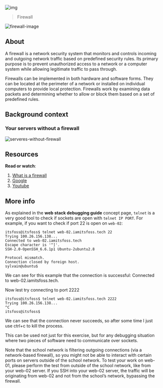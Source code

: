 <!-- @format -->

![img](https://assets.imaginablefutures.com/media/images/ALX_Logo.max-200x150.png)

> Firewall

![firewall-image](https://media3.giphy.com/media/RkhMKpIYLT9sukfuXg/200w.webp?cid=ecf05e474t9crl794nus46rjdzrlviax0eil8kwxuu0vt5a7&rid=200w.webp&ct=g)

## About

A firewall is a network security system that monitors and controls incoming and outgoing network traffic based on predefined security rules. Its primary purpose is to prevent unauthorized access to a network or a computer system while allowing legitimate traffic to pass through.

Firewalls can be implemented in both hardware and software forms. They can be located at the perimeter of a network or installed on individual computers to provide local protection. Firewalls work by examining data packets and determining whether to allow or block them based on a set of predefined rules.

## Background context

### Your servers without a firewall

![serveres-without-firewall](https://s3.amazonaws.com/intranet-projects-files/holbertonschool-sysadmin_devops/155/holbertonschool-firewall.gif)

## Resources

**Read or watch**:

1. [What is a firewall](https://en.wikipedia.org/wiki/Firewall_%28computing%29)
2. [Google](https://www.google.com/search?q=ufw+linux)
3. [Youtube](https://www.youtube.com/results?search_query=ufw+firewall+ubuntu)

## More info

As explained in the **web stack debugging guide** concept page, `telnet` is a very good tool to check if sockets are open with `telnet IP PORT`. For example, if you want to check if port 22 is open on `web-02`:

```
itsfoss@itsfoss$ telnet web-02.iamitsfoss.tech 22
Trying 100.26.156.138...
Connected to web-02.iamitsfoss.tech
Escape character is '^]'.
SSH-2.0-OpenSSH_6.6.1p1 Ubuntu-2ubuntu2.8

Protocol mismatch.
Connection closed by foreign host.
sylvain@ubuntu$
```

We can see for this example that the connection is successful: Connected to web-02.iamitsfoss.tech.

Now lest try connecting to port 2222

```
itsfoss@itsfoss$ telnet web-02.iamitsfoss.tech 2222
Trying 100.26.156.138...
^C
itsfoss@itsfoss$
```

We can see that the connection never succeeds, so after some time I just use ctrl+c to kill the process.

This can be used not just for this exercise, but for any debugging situation where two pieces of software need to communicate over sockets.

Note that the school network is filtering outgoing connections (via a network-based firewall), so you might not be able to interact with certain ports on servers outside of the school network. To test your work on web-01, please perform the test from outside of the school network, like from your web-02 server. If you SSH into your web-02 server, the traffic will be originating from web-02 and not from the school’s network, bypassing the firewall.
